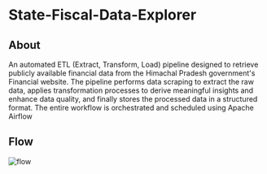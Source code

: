 # State-Fiscal-Data-Explorer

## About
An automated ETL (Extract, Transform, Load) pipeline designed to retrieve publicly available financial data from the Himachal Pradesh government's Financial website. The pipeline performs data scraping to extract the raw data, applies transformation processes to derive meaningful insights and enhance data quality, and finally stores the processed data in a structured format. The entire workflow is orchestrated and scheduled using Apache Airflow

## Flow
![flow](https://github.com/PushpneetSingh/State-Fiscal-Data-Explorer/assets/40698097/3a5b7888-227a-465c-be10-64d9bb3f0153)
